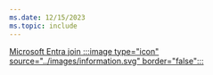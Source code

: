 ```yaml
---
ms.date: 12/15/2023
ms.topic: include
---
```


[Microsoft Entra join :::image type="icon" source="../images/information.svg" border="false":::](../../how-it-works.md#microsoft-entra-join "Devices that are Microsoft Entra joined do not have any dependencies on Active Directory. Only local users accounts and Microsoft Entra users can sign in to these devices")
